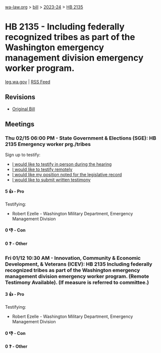 [wa-law.org](/) > [bill](/bill/) > [2023-24](/bill/2023-24/) > [HB 2135](/bill/2023-24/hb/2135/)

# HB 2135 - Including federally recognized tribes as part of the Washington emergency management division emergency worker program.
[leg.wa.gov](https://app.leg.wa.gov/billsummary?BillNumber=2135&Year=2023&Initiative=false) | [RSS Feed](./rss.xml)

## Revisions
* [Original Bill](1/)

## Meetings
### Thu 02/15 06:00 PM - State Government & Elections (SGE): HB 2135 Emergency worker prg./tribes
Sign up to testify:
* [I would like to testify in person during the hearing](https://app.leg.wa.gov/csi/Testifier/Add?chamber=House&mId=31948&aId=159088&caId=24023&tId=1)
* [I would like to testify remotely](https://app.leg.wa.gov/csi/Testifier/Add?chamber=House&mId=31948&aId=159088&caId=24023&tId=2)
* [I would like my position noted for the legislative record](https://app.leg.wa.gov/csi/Testifier/Add?chamber=House&mId=31948&aId=159088&caId=24023&tId=3)
* [I would like to submit written testimony](https://app.leg.wa.gov/csi/Testifier/Add?chamber=House&mId=31948&aId=159088&caId=24023&tId=4)

#### 5 👍 - Pro
Testifying:
* Robert Ezelle - Washington Military Department, Emergency Management Division

#### 0 👎 - Con

#### 0 ❓ - Other

### Fri 01/12 10:30 AM - Innovation, Community & Economic Development, & Veterans (ICEV): HB 2135 Including federally recognized tribes as part of the Washington emergency management division emergency worker program. (Remote Testimony Available). (If measure is referred to committee.)
#### 3 👍 - Pro
Testifying:
* Robert Ezelle - Washington Military Department, Emergency Management Division

#### 0 👎 - Con

#### 0 ❓ - Other
